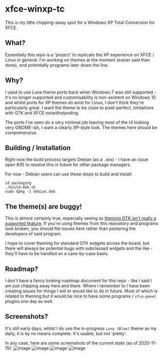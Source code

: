 # xfce-winxp-tc
This is my little chipping-away spot for a Windows XP Total Conversion for XFCE.

## What?
Essentially this repo is a 'project' to replicate the XP experience on XFCE / Linux in general. I'm working on themes at the moment (easier said than done), and potentially programs later down the line.

## Why?
I used to use Luna theme ports back when Windows 7 was still supported - it's no longer supported and customisability is non-existent on Windows 10 and whilst ports for XP themes do exist for Linux, I don't think they're particularly great. I want the theme to be close to pixel-perfect, limitations with GTK and XFCE notwithstanding.

The ports I've seen do a very minimal job leaving most of the UI looking very GNOME-ish, I want a clearly XP-style look. The themes here should be comprehensive.

## Building / Installation
Right now the build process targets Debian (as a `.deb`) - I have an issue open #35 to resolve this in future for other package managers.

For now - Debian users can use these steps to build and install:
```
cd packaging
./build-deb.sh
sudo dpkg -i debian.deb
```

## The theme(s) are buggy!
This is almost certainly true, especially seeing as [theming GTK isn't really a supported feature](https://stopthemingmy.app/). If you're using themes from this repository and programs look broken, you should file issues here rather than pestering the developers of said program.

I hope to cover theming for standard GTK widgets across the board, but there will always be potential bugs with subclassed widgets and the like - they'll have to be handled on a case-by-case basis.

## Roadmap?
I don't have a fancy looking roadmap document for this repo - like I said I am just chipping away here and there. Where I remember to I have been creating issues for things I will or would like to do in future. Most of which is related to theming but it would be nice to have some programs / `xfce-panel` plugins one day as well.

## Screenshots?
It's still early days, whilst I do use the in-progress `Luna (Blue)` theme as my daily, it is by no means complete. It's usable, but not 'pretty'.

In any case, here are some screenshots of the current state (as of 2020-11-15):
![image](https://user-images.githubusercontent.com/13258281/99200348-a580df80-279c-11eb-994c-1b24488188e4.png)
![image](https://user-images.githubusercontent.com/13258281/99200353-b3cefb80-279c-11eb-839f-f90f14c2544f.png)
![image](https://user-images.githubusercontent.com/13258281/99200356-ba5d7300-279c-11eb-9128-0708f9df7592.png)
![image](https://user-images.githubusercontent.com/13258281/99200359-c1848100-279c-11eb-9d9f-d3f351c19664.png)
